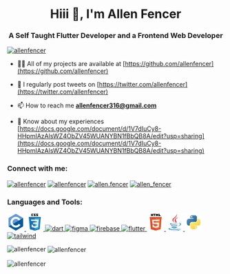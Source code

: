 <h1 align="center">Hiii 👋, I'm Allen Fencer</h1>
<h3 align="center">A Self Taught Flutter Developer and a Frontend Web Developer</h3>

<p align="left"> <a href="https://github.com/ryo-ma/github-profile-trophy"><img src="https://github-profile-trophy.vercel.app/?username=allenfencer" alt="allenfencer" /></a> </p>



- 👨‍💻 All of my projects are available at [https://github.com/allenfencer](https://github.com/allenfencer)

- 📝 I regularly post tweets on [https://twitter.com/allenfencer](https://twitter.com/allenfencer)

- 📫 How to reach me **allenfencer316@gmail.com**

- 📄 Know about my experiences [https://docs.google.com/document/d/1V7dIuCy8-HHpmIAzAlsWZ4ObZV45WUANYBN1fBbQB8A/edit?usp=sharing](https://docs.google.com/document/d/1V7dIuCy8-HHpmIAzAlsWZ4ObZV45WUANYBN1fBbQB8A/edit?usp=sharing)



<h3 align="left">Connect with me:</h3>
<p align="left">
<a href="https://twitter.com/allenfencer" target="blank"><img align="center" src="https://raw.githubusercontent.com/rahuldkjain/github-profile-readme-generator/master/src/images/icons/Social/twitter.svg" alt="allenfencer" height="30" width="40" /></a>
<a href="https://linkedin.com/in/allenfencer" target="blank"><img align="center" src="https://raw.githubusercontent.com/rahuldkjain/github-profile-readme-generator/master/src/images/icons/Social/linked-in-alt.svg" alt="allenfencer" height="30" width="40" /></a>
<a href="https://instagram.com/allen.fencer" target="blank"><img align="center" src="https://raw.githubusercontent.com/rahuldkjain/github-profile-readme-generator/master/src/images/icons/Social/instagram.svg" alt="allen.fencer" height="30" width="40" /></a>
<a href="https://www.hackerrank.com/allen_fencer" target="blank"><img align="center" src="https://raw.githubusercontent.com/rahuldkjain/github-profile-readme-generator/master/src/images/icons/Social/hackerrank.svg" alt="allen_fencer" height="30" width="40" /></a>
</p>


<h3 align="left">Languages and Tools:</h3>

<p align="left"> <a href="https://www.cprogramming.com/" target="_blank" rel="noreferrer"> <img src="https://raw.githubusercontent.com/devicons/devicon/master/icons/c/c-original.svg" alt="c" width="40" height="40"/> </a> <a href="https://www.w3schools.com/css/" target="_blank" rel="noreferrer"> <img src="https://raw.githubusercontent.com/devicons/devicon/master/icons/css3/css3-original-wordmark.svg" alt="css3" width="40" height="40"/> </a> <a href="https://dart.dev" target="_blank" rel="noreferrer"> <img src="https://www.vectorlogo.zone/logos/dartlang/dartlang-icon.svg" alt="dart" width="40" height="40"/> </a> <a href="https://www.figma.com/" target="_blank" rel="noreferrer"> <img src="https://www.vectorlogo.zone/logos/figma/figma-icon.svg" alt="figma" width="40" height="40"/> </a> <a href="https://firebase.google.com/" target="_blank" rel="noreferrer"> <img src="https://www.vectorlogo.zone/logos/firebase/firebase-icon.svg" alt="firebase" width="40" height="40"/> </a> <a href="https://flutter.dev" target="_blank" rel="noreferrer"> <img src="https://www.vectorlogo.zone/logos/flutterio/flutterio-icon.svg" alt="flutter" width="40" height="40"/> </a> <a href="https://www.w3.org/html/" target="_blank" rel="noreferrer"> <img src="https://raw.githubusercontent.com/devicons/devicon/master/icons/html5/html5-original-wordmark.svg" alt="html5" width="40" height="40"/> </a> <a href="https://www.java.com" target="_blank" rel="noreferrer"> <img src="https://raw.githubusercontent.com/devicons/devicon/master/icons/java/java-original.svg" alt="java" width="40" height="40"/> </a> <a href="https://www.python.org" target="_blank" rel="noreferrer"> <img src="https://raw.githubusercontent.com/devicons/devicon/master/icons/python/python-original.svg" alt="python" width="40" height="40"/> </a> <a href="https://tailwindcss.com/" target="_blank" rel="noreferrer"> <img src="https://www.vectorlogo.zone/logos/tailwindcss/tailwindcss-icon.svg" alt="tailwind" width="40" height="40"/> </a> </p>



<p><img align="left" src="https://github-readme-stats.vercel.app/api/top-langs?username=allenfencer&show_icons=true&locale=en&layout=compact" alt="allenfencer" /></p>


<p>&nbsp;<img align="center" src="https://github-readme-stats.vercel.app/api?username=allenfencer&show_icons=true&locale=en" alt="allenfencer" /></p>


<p><img align="center" src="https://github-readme-streak-stats.herokuapp.com/?user=allenfencer&" alt="allenfencer" /></p>

